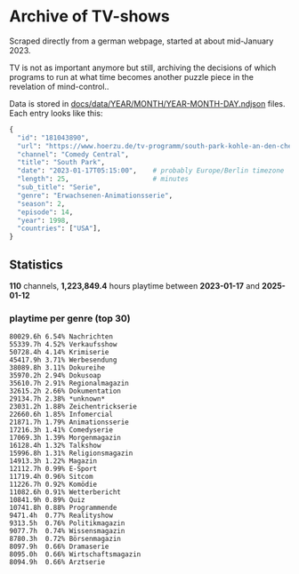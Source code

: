 # Archive of TV-shows

Scraped directly from a german webpage, started at about mid-January 2023.

TV is not as important anymore but still, archiving the decisions of which programs to run at what time
becomes another puzzle piece in the revelation of mind-control.. 

Data is stored in [docs/data/YEAR/MONTH/YEAR-MONTH-DAY.ndjson](docs/data/) files. 
Each entry looks like this:

```python
{
  "id": "181043890", 
  "url": "https://www.hoerzu.de/tv-programm/south-park-kohle-an-den-chefkoch/bid_181043890/", 
  "channel": "Comedy Central", 
  "title": "South Park", 
  "date": "2023-01-17T05:15:00",    # probably Europe/Berlin timezone 
  "length": 25,                     # minutes 
  "sub_title": "Serie", 
  "genre": "Erwachsenen-Animationsserie", 
  "season": 2, 
  "episode": 14, 
  "year": 1998, 
  "countries": ["USA"],
}
```

## Statistics

**110** channels, **1,223,849.4** hours playtime between **2023-01-17** and **2025-01-12**


### playtime per genre (top 30)

    80029.6h 6.54% Nachrichten
    55339.7h 4.52% Verkaufsshow
    50728.4h 4.14% Krimiserie
    45417.9h 3.71% Werbesendung
    38089.8h 3.11% Dokureihe
    35970.2h 2.94% Dokusoap
    35610.7h 2.91% Regionalmagazin
    32615.2h 2.66% Dokumentation
    29134.7h 2.38% *unknown*
    23031.2h 1.88% Zeichentrickserie
    22660.6h 1.85% Infomercial
    21871.7h 1.79% Animationsserie
    17216.3h 1.41% Comedyserie
    17069.3h 1.39% Morgenmagazin
    16128.4h 1.32% Talkshow
    15996.8h 1.31% Religionsmagazin
    14913.3h 1.22% Magazin
    12112.7h 0.99% E-Sport
    11719.4h 0.96% Sitcom
    11226.7h 0.92% Komödie
    11082.6h 0.91% Wetterbericht
    10841.9h 0.89% Quiz
    10741.8h 0.88% Programmende
    9471.4h  0.77% Realityshow
    9313.5h  0.76% Politikmagazin
    9077.7h  0.74% Wissensmagazin
    8780.3h  0.72% Börsenmagazin
    8097.9h  0.66% Dramaserie
    8095.0h  0.66% Wirtschaftsmagazin
    8094.9h  0.66% Arztserie
